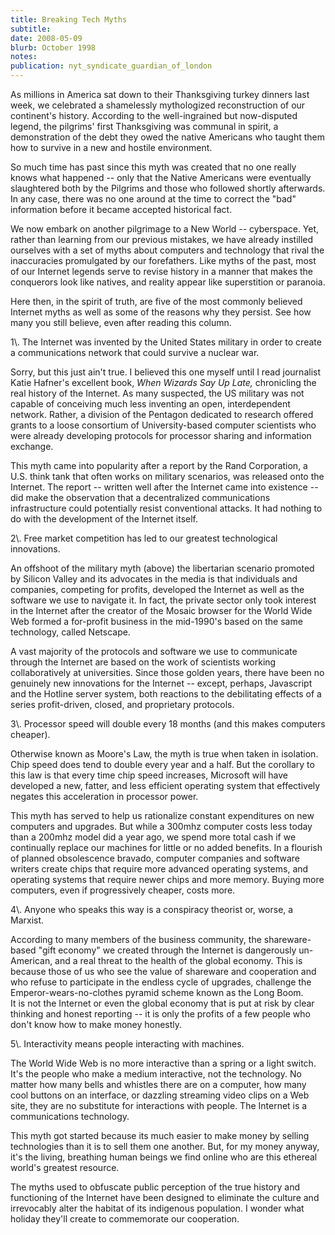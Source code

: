 ```yaml
---
title: Breaking Tech Myths
subtitle: 
date: 2008-05-09
blurb: October 1998
notes: 
publication: nyt_syndicate_guardian_of_london
---
```


As millions in America sat down to their Thanksgiving turkey dinners last week, we celebrated a shamelessly mythologized reconstruction of our continent's history. According to the well-ingrained but now-disputed legend, the pilgrims' first Thanksgiving was communal in spirit, a demonstration of the debt they owed the native Americans who taught them how to survive in a new and hostile environment.

So much time has past since this myth was created that no one really knows what happened -- only that the Native Americans were eventually slaughtered both by the Pilgrims and those who followed shortly afterwards. In any case, there was no one around at the time to correct the "bad" information before it became accepted historical fact.

We now embark on another pilgrimage to a New World -- cyberspace. Yet, rather than learning from our previous mistakes, we have already instilled ourselves with a set of myths about computers and technology that rival the inaccuracies promulgated by our forefathers. Like myths of the past, most of our Internet legends serve to revise history in a manner that makes the conquerors look like natives, and reality appear like superstition or paranoia.

Here then, in the spirit of truth, are five of the most commonly believed Internet myths as well as some of the reasons why they persist. See how many you still believe, even after reading this column.

1\\. The Internet was invented by the United States military in order to create a communications network that could survive a nuclear war.

Sorry, but this just ain't true. I believed this one myself until I read journalist Katie Hafner's excellent book, *When Wizards Say Up Late,* chronicling the real history of the Internet. As many suspected, the US military was not capable of conceiving much less inventing an open, interdependent network. Rather, a division of the Pentagon dedicated to research offered grants to a loose consortium of University-based computer scientists who were already developing protocols for processor sharing and information exchange.

This myth came into popularity after a report by the Rand Corporation, a U.S. think tank that often works on military scenarios, was released onto the Internet. The report -- written well after the Internet came into existence -- did make the observation that a decentralized communications infrastructure could potentially resist conventional attacks. It had nothing to do with the development of the Internet itself.

2\\. Free market competition has led to our greatest technological innovations.

An offshoot of the military myth (above) the libertarian scenario promoted by Silicon Valley and its advocates in the media is that individuals and companies, competing for profits, developed the Internet as well as the software we use to navigate it. In fact, the private sector only took interest in the Internet after the creator of the Mosaic browser for the World Wide Web formed a for-profit business in the mid-1990's based on the same technology, called Netscape.

A vast majority of the protocols and software we use to communicate through the Internet are based on the work of scientists working collaboratively at universities. Since those golden years, there have been no genuinely new innovations for the Internet -- except, perhaps, Javascript and the Hotline server system, both reactions to the debilitating effects of a series profit-driven, closed, and proprietary protocols.

3\\. Processor speed will double every 18 months (and this makes computers cheaper).

Otherwise known as Moore's Law, the myth is true when taken in isolation. Chip speed does tend to double every year and a half. But the corollary to this law is that every time chip speed increases, Microsoft will have developed a new, fatter, and less efficient operating system that effectively negates this acceleration in processor power.

This myth has served to help us rationalize constant expenditures on new computers and upgrades. But while a 300mhz computer costs less today than a 200mhz model did a year ago, we spend more total cash if we continually replace our machines for little or no added benefits. In a flourish of planned obsolescence bravado, computer companies and software writers create chips that require more advanced operating systems, and operating systems that require newer chips and more memory. Buying more computers, even if progressively cheaper, costs more.

4\\. Anyone who speaks this way is a conspiracy theorist or, worse, a Marxist.

According to many members of the business community, the shareware-based "gift economy" we created through the Internet is dangerously un-American, and a real threat to the health of the global economy. This is because those of us who see the value of shareware and cooperation and who refuse to participate in the endless cycle of upgrades, challenge the Emperor-wears-no-clothes pyramid scheme known as the Long Boom.  
It is not the Internet or even the global economy that is put at risk by clear thinking and honest reporting -- it is only the profits of a few people who don't know how to make money honestly.

5\\. Interactivity means people interacting with machines.

The World Wide Web is no more interactive than a spring or a light switch. It's the people who make a medium interactive, not the technology. No matter how many bells and whistles there are on a computer, how many cool buttons on an interface, or dazzling streaming video clips on a Web site, they are no substitute for interactions with people. The Internet is a communications technology.

This myth got started because its much easier to make money by selling technologies than it is to sell them one another. But, for my money anyway, it's the living, breathing human beings we find online who are this ethereal world's greatest resource.

The myths used to obfuscate public perception of the true history and functioning of the Internet have been designed to eliminate the culture and irrevocably alter the habitat of its indigenous population. I wonder what holiday they'll create to commemorate our cooperation.

